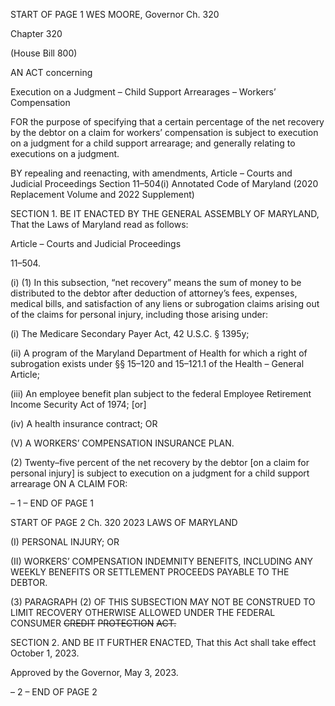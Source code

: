 START OF PAGE 1
WES MOORE, Governor Ch. 320

Chapter 320

(House Bill 800)

AN ACT concerning

Execution on a Judgment – Child Support Arrearages – Workers’ Compensation

FOR the purpose of specifying that a certain percentage of the net recovery by the debtor
on a claim for workers’ compensation is subject to execution on a judgment for a child
support arrearage; and generally relating to executions on a judgment.

BY repealing and reenacting, with amendments,
Article – Courts and Judicial Proceedings
Section 11–504(i)
Annotated Code of Maryland
(2020 Replacement Volume and 2022 Supplement)

SECTION 1. BE IT ENACTED BY THE GENERAL ASSEMBLY OF MARYLAND,
That the Laws of Maryland read as follows:

Article – Courts and Judicial Proceedings

11–504.

(i) (1) In this subsection, “net recovery” means the sum of money to be
distributed to the debtor after deduction of attorney’s fees, expenses, medical bills, and
satisfaction of any liens or subrogation claims arising out of the claims for personal injury,
including those arising under:

(i) The Medicare Secondary Payer Act, 42 U.S.C. § 1395y;

(ii) A program of the Maryland Department of Health for which a
right of subrogation exists under §§ 15–120 and 15–121.1 of the Health – General Article;

(iii) An employee benefit plan subject to the federal Employee
Retirement Income Security Act of 1974; [or]

(iv) A health insurance contract; OR

(V) A WORKERS’ COMPENSATION INSURANCE PLAN.

(2) Twenty–five percent of the net recovery by the debtor [on a claim for
personal injury] is subject to execution on a judgment for a child support arrearage ON A
CLAIM FOR:

– 1 –
END OF PAGE 1

START OF PAGE 2
Ch. 320 2023 LAWS OF MARYLAND

(I) PERSONAL INJURY; OR

(II) WORKERS’ COMPENSATION INDEMNITY BENEFITS,
INCLUDING ANY WEEKLY BENEFITS OR SETTLEMENT PROCEEDS PAYABLE TO THE
DEBTOR.

(3) PARAGRAPH (2) OF THIS SUBSECTION MAY NOT BE CONSTRUED
TO LIMIT RECOVERY OTHERWISE ALLOWED UNDER THE FEDERAL CONSUMER
~~CREDIT~~ ~~PROTECTION~~ ~~ACT.~~

SECTION 2. AND BE IT FURTHER ENACTED, That this Act shall take effect
October 1, 2023.

Approved by the Governor, May 3, 2023.

– 2 –
END OF PAGE 2